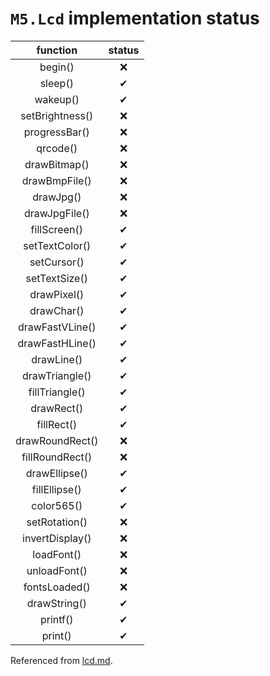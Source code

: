 # ```M5.Lcd``` implementation status

|function|status|
|:---:|:---:|
|begin()|❌|
|sleep()|✔|
|wakeup()|✔|
|setBrightness()|❌|
|progressBar()|❌|
|qrcode()|❌|
|drawBitmap()|❌|
|drawBmpFile()|❌|
|drawJpg()|❌|
|drawJpgFile()|❌|
|fillScreen()|✔|
|setTextColor()|✔|
|setCursor()|✔|
|setTextSize()|✔|
|drawPixel()|✔|
|drawChar()|✔|
|drawFastVLine()|✔|
|drawFastHLine()|✔|
|drawLine()|✔|
|drawTriangle()|✔|
|fillTriangle()|✔|
|drawRect()|✔|
|fillRect()|✔|
|drawRoundRect()|❌|
|fillRoundRect()|❌|
|drawEllipse()|✔|
|fillEllipse()|✔|
|color565()|✔|
|setRotation()|❌|
|invertDisplay()|❌|
|loadFont()|❌|
|unloadFont()|❌|
|fontsLoaded()|❌|
|drawString()|✔|
|printf()|✔|
|print()|✔|

Referenced from [lcd.md](https://github.com/m5stack/m5-docs/blob/master/docs/ja/api/lcd.md).

